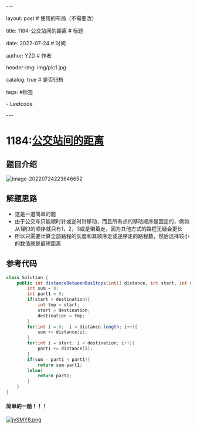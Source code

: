 \---

layout:   post           # 使用的布局（不需要改）

title:    1184-公交站间的距离     # 标题 

date:    2022-07-24        # 时间

author:   YZD           # 作者

header-img: img/pic1.jpg

catalog: true            # 是否归档

tags:                #标签

  \- Leetcode

\---

# 1184:[公交站间的距离](https://leetcode.cn/problems/distance-between-bus-stops/)



## 题目介绍

![image-20220724223646652](C:\Users\Yzdong\AppData\Roaming\Typora\typora-user-images\image-20220724223646652.png)

## 解题思路

- 这是一道简单的题
- 由于公交车只能顺时针或逆时针移动，而且所有点的移动顺序是固定的，例如从1到3的顺序就只有1，2，3或是倒着走，因为其他方式的路程无疑会更长
- 所以只需要计算全部路程的长度和其顺序走或逆序走的路程数，然后选择较小的数值就是最短距离

## 参考代码

```Java
class Solution {
    public int distanceBetweenBusStops(int[] distance, int start, int destination) {
        int sum = 0;
        int part1 = 0;
        if(start > destination){
            int tmp = start;
            start = destination;
            destination = tmp;
        }
        for(int i = 0;  i < distance.length; i++){
            sum += distance[i];
        }
        for(int i = start; i < destination; i++){
            part1 += distance[i];
        }
        if(sum - part1 < part1){
            return sum-part1;
        }else{
            return part1;
        }
    }
}
```



#### 简单的一题！！！

[![jvSMY8.png](https://s1.ax1x.com/2022/07/24/jvSMY8.png)](https://imgtu.com/i/jvSMY8)
